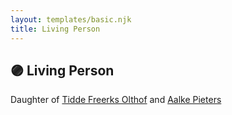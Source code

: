 ```yaml
---
layout: templates/basic.njk
title: Living Person
---
```

## 🟣 Living Person

Daughter of [Tidde Freerks Olthof](/people/7/7481187) and [Aalke Pieters](/people/7/70796984)
